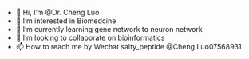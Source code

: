 - 👋 Hi, I’m @Dr. Cheng Luo
- 👀 I’m interested in Biomedcine
- 🌱 I’m currently learning gene network to neuron network
- 💞️ I’m looking to collaborate on bioinformatics
- 📫 How to reach me by Wechat salty_peptide
@Cheng Luo07568931
<!---
Cheng-Luo-COX/Cheng-Luo-COX is a ✨ special ✨ repository because its `README.md` (this file) appears on your GitHub profile.
You can click the Preview link to take a look at your changes.
--->
